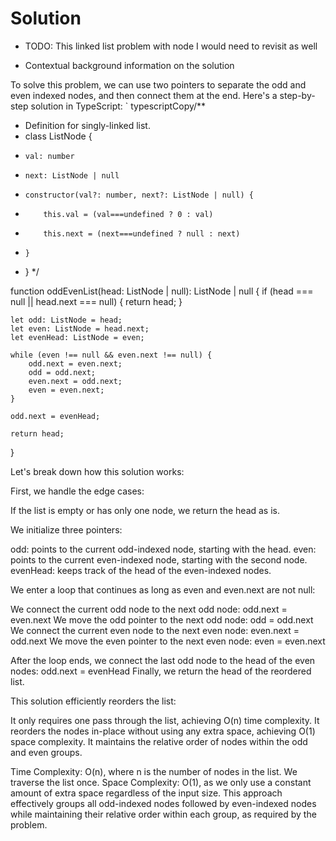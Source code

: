 # Solution 
  - TODO: This linked list problem with node I would need to revisit as well

  - Contextual background information on the solution


To solve this problem, we can use two pointers to separate the odd and even indexed nodes, and then connect them at the end. Here's a step-by-step solution in TypeScript:
`
typescriptCopy/**
 * Definition for singly-linked list.
 * class ListNode {
 *     val: number
 *     next: ListNode | null
 *     constructor(val?: number, next?: ListNode | null) {
 *         this.val = (val===undefined ? 0 : val)
 *         this.next = (next===undefined ? null : next)
 *     }
 * }
 */

function oddEvenList(head: ListNode | null): ListNode | null {
    if (head === null || head.next === null) {
        return head;
    }

    let odd: ListNode = head;
    let even: ListNode = head.next;
    let evenHead: ListNode = even;

    while (even !== null && even.next !== null) {
        odd.next = even.next;
        odd = odd.next;
        even.next = odd.next;
        even = even.next;
    }

    odd.next = evenHead;

    return head;
}


Let's break down how this solution works:

First, we handle the edge cases:

If the list is empty or has only one node, we return the head as is.


We initialize three pointers:

odd: points to the current odd-indexed node, starting with the head.
even: points to the current even-indexed node, starting with the second node.
evenHead: keeps track of the head of the even-indexed nodes.


We enter a loop that continues as long as even and even.next are not null:

We connect the current odd node to the next odd node: odd.next = even.next
We move the odd pointer to the next odd node: odd = odd.next
We connect the current even node to the next even node: even.next = odd.next
We move the even pointer to the next even node: even = even.next


After the loop ends, we connect the last odd node to the head of the even nodes: odd.next = evenHead
Finally, we return the head of the reordered list.

This solution efficiently reorders the list:

It only requires one pass through the list, achieving O(n) time complexity.
It reorders the nodes in-place without using any extra space, achieving O(1) space complexity.
It maintains the relative order of nodes within the odd and even groups.

Time Complexity: O(n), where n is the number of nodes in the list. We traverse the list once.
Space Complexity: O(1), as we only use a constant amount of extra space regardless of the input size.
This approach effectively groups all odd-indexed nodes followed by even-indexed nodes while maintaining their relative order within each group, as required by the problem.